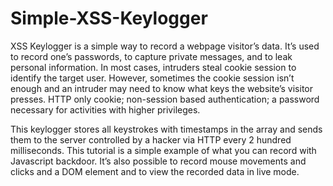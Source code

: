 # Simple-XSS-Keylogger

XSS Keylogger is a simple way to record a webpage visitor’s data. It’s used to record one’s passwords, to capture private messages, and to leak personal information. In most cases, intruders steal cookie session to identify the target user. However, sometimes the cookie session isn’t enough and an intruder may need to know what keys the website’s visitor presses.
HTTP only cookie;
non-session based authentication;
a password necessary for activities with higher privileges.

This keylogger stores all keystrokes with timestamps in the array and sends them to the server controlled by a hacker via HTTP every 2 hundred milliseconds. This tutorial is a simple example of what you can record with Javascript backdoor. It’s also possible to record mouse movements and clicks and a DOM element and to view the recorded data in live mode.
